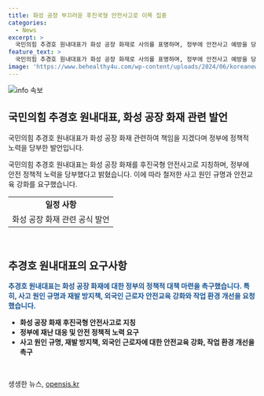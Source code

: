 ```yaml
---
title: 화성 공장 부끄러운 후진국형 안전사고로 이목 집중
categories:
  - News
excerpt: >
  국민의힘 추경호 원내대표가 화성 공장 화재로 사의를 표명하며, 정부에 안전사고 예방을 당부했습니다. 원내대표는 공장의 안전 미흡을 지적하고, 사고 원인 규명과 외국인 근로자 안전교육 강화를 요구했습니다. (150자)
feature_text: >
  국민의힘 추경호 원내대표가 화성 공장 화재로 사의를 표명하며, 정부에 안전사고 예방을 당부했습니다. 원내대표는 공장의 안전 미흡을 지적하고, 사고 원인 규명과 외국인 근로자 안전교육 강화를 요구했습니다. (150자)
image: 'https://www.behealthy4u.com/wp-content/uploads/2024/06/koreanews.jpg'
---
```


<p><img src="https://www.behealthy4u.com/wp-content/uploads/2024/06/koreanews.jpg" alt="info 속보" /></p>

<h2 data-ke-size="size26">국민의힘 추경호 원내대표, 화성 공장 화재 관련 발언</h2>

<p>국민의힘 추경호 원내대표가 화성 공장 화재 관련하여 책임을 지겠다며 정부에 정책적 노력을 당부한 발언입니다.</p>

<p data-ke-size="size16">국민의힘 추경호 원내대표는 화성 공장 화재를 후진국형 안전사고로 지칭하며, 정부에 안전 정책적 노력을 당부했다고 밝혔습니다. 이에 따라 철저한 사고 원인 규명과 안전교육 강화를 요구했습니다.</p>

<table>
  <tr>
    <td style="text-align: center; height: 17px;"><b>일정 사항</b></td>
  </tr>
  <tr>
    <td style="text-align: center; height: 17px;">화성 공장 화재 관련 공식 발언</td>
  </tr>
</table>

<p data-ke-size="size16">&nbsp;</p>

<h2 data-ke-size="size26">추경호 원내대표의 요구사항</h2>

<p><b><span style="color: #1a5490;">추경호 원내대표는 화성 공장 화재에 대한 정부의 정책적 대책 마련을 촉구했습니다. 특히, 사고 원인 규명과 재발 방지책, 외국인 근로자 안전교육 강화와 작업 환경 개선을 요청했습니다.</span></b></p>

<ul>
  <li><b>화성 공장 화재 후진국형 안전사고로 지칭</b></li>
  <li><b>정부에 재난 대응 및 안전 정책적 노력 요구</b></li>
  <li><b>사고 원인 규명, 재발 방지책, 외국인 근로자에 대한 안전교육 강화, 작업 환경 개선을 촉구</b></li>
</ul>

<p data-ke-size="size16">&nbsp;</p>
생생한 뉴스, <a href="https://opensis.kr" rel="dofollow">opensis.kr</a>


